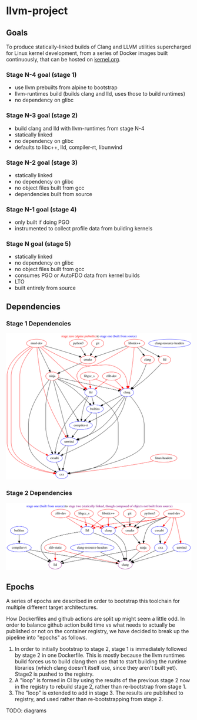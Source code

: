 # llvm-project

## Goals
To produce statically-linked builds of Clang and LLVM utilities supercharged
for Linux kernel development, from a series of Docker images built
continuously, that can be hosted on
[kernel.org](https://mirrors.edge.kernel.org/pub/tools/crosstool/).

### Stage N-4 goal (stage 1)
- use llvm prebuilts from alpine to bootstrap
- llvm-runtimes build (builds clang and lld, uses those to build runtimes)
- no dependency on glibc

### Stage N-3 goal (stage 2)
- build clang and lld with llvm-runtimes from stage N-4
- statically linked
- no dependency on glibc
- defaults to libc++, lld, compiler-rt, libunwind

### Stage N-2 goal (stage 3)
- statically linked
- no dependency on glibc
- no object files built from gcc
- dependencies built from source

### Stage N-1 goal (stage 4)
- only built if doing PGO
- instrumented to collect profile data from building kernels

### Stage N goal (stage 5)
- statically linked
- no dependency on glibc
- no object files built from gcc
- consumes PGO or AutoFDO data from kernel builds
- LTO
- built entirely from source

## Dependencies

### Stage 1 Dependencies
![stage 1 dependencies](https://github.com/ClangBuiltLinux/containers/blob/main/llvm-project/stage1.svg?raw=true)

### Stage 2 Dependencies
![stage 2 dependencies](https://github.com/ClangBuiltLinux/containers/blob/main/llvm-project/stage2.svg?raw=true)


## Epochs

A series of epochs are described in order to bootstrap this toolchain for
multiple different target architectures.

How Dockerfiles and github actions are split up might seem a little odd. In
order to balance github action build time vs what needs to actually be
published or not on the container registry, we have decided to break up the
pipeline into "epochs" as follows.

1. In order to initially bootstrap to stage 2, stage 1 is immediately followed
   by stage 2 in one Dockerfile. This is mostly because the llvm runtimes build
   forces us to build clang then use that to start building the runtime
   libraries (which clang doesn't itself use, since they aren't built yet).
   Stage2 is pushed to the registry.
2. A "loop" is formed in CI by using the results of the previous stage 2 now in
   the registry to rebuild stage 2, rather than re-bootstrap from stage 1.
3. The "loop" is extended to add in stage 3. The results are published to
   registry, and used rather than re-bootstrapping from stage 2.

TODO: diagrams
